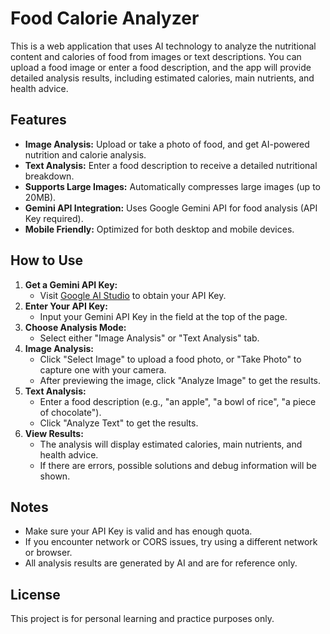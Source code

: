 # Food Calorie Analyzer

This is a web application that uses AI technology to analyze the nutritional content and calories of food from images or text descriptions. You can upload a food image or enter a food description, and the app will provide detailed analysis results, including estimated calories, main nutrients, and health advice.

## Features
- **Image Analysis:** Upload or take a photo of food, and get AI-powered nutrition and calorie analysis.
- **Text Analysis:** Enter a food description to receive a detailed nutritional breakdown.
- **Supports Large Images:** Automatically compresses large images (up to 20MB).
- **Gemini API Integration:** Uses Google Gemini API for food analysis (API Key required).
- **Mobile Friendly:** Optimized for both desktop and mobile devices.

## How to Use
1. **Get a Gemini API Key:**
   - Visit [Google AI Studio](https://makersuite.google.com/app/apikey) to obtain your API Key.
2. **Enter Your API Key:**
   - Input your Gemini API Key in the field at the top of the page.
3. **Choose Analysis Mode:**
   - Select either "Image Analysis" or "Text Analysis" tab.
4. **Image Analysis:**
   - Click "Select Image" to upload a food photo, or "Take Photo" to capture one with your camera.
   - After previewing the image, click "Analyze Image" to get the results.
5. **Text Analysis:**
   - Enter a food description (e.g., "an apple", "a bowl of rice", "a piece of chocolate").
   - Click "Analyze Text" to get the results.
6. **View Results:**
   - The analysis will display estimated calories, main nutrients, and health advice.
   - If there are errors, possible solutions and debug information will be shown.

## Notes
- Make sure your API Key is valid and has enough quota.
- If you encounter network or CORS issues, try using a different network or browser.
- All analysis results are generated by AI and are for reference only.

## License
This project is for personal learning and practice purposes only. 